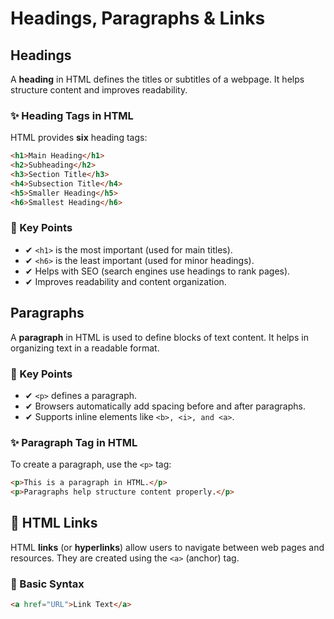 # Headings, Paragraphs & Links

## Headings
A **heading** in HTML defines the titles or subtitles of a webpage. It helps structure content and improves readability.  

### ✨ Heading Tags in HTML  
HTML provides **six** heading tags:  

```html
<h1>Main Heading</h1>
<h2>Subheading</h2>
<h3>Section Title</h3>
<h4>Subsection Title</h4>
<h5>Smaller Heading</h5>
<h6>Smallest Heading</h6>
```
### 📌 Key Points

- ✔ `<h1>` is the most important (used for main titles).
- ✔ `<h6>` is the least important (used for minor headings).
- ✔ Helps with SEO (search engines use headings to rank pages).
- ✔ Improves readability and content organization.

## Paragraphs
A **paragraph** in HTML is used to define blocks of text content. It helps in organizing text in a readable format.  

### 📌 Key Points

- ✔ `<p>` defines a paragraph.
- ✔ Browsers automatically add spacing before and after paragraphs.
- ✔ Supports inline elements like `<b>, <i>, and <a>`.

### ✨ Paragraph Tag in HTML  
To create a paragraph, use the `<p>` tag:  
```html
<p>This is a paragraph in HTML.</p>
<p>Paragraphs help structure content properly.</p>
```

## 🔗 HTML Links

HTML **links** (or **hyperlinks**) allow users to navigate between web pages and resources. They are created using the `<a>` (anchor) tag.

### 🔹 Basic Syntax

```html
<a href="URL">Link Text</a>
```